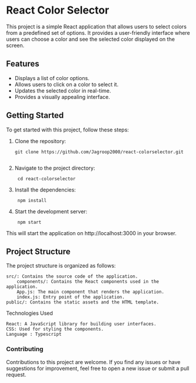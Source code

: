 # React Color Selector

This project is a simple React application that allows users to select colors from a predefined set of options. It provides a user-friendly interface where users can choose a color and see the selected color displayed on the screen.

## Features

- Displays a list of color options.
- Allows users to click on a color to select it.
- Updates the selected color in real-time.
- Provides a visually appealing interface.



## Getting Started

To get started with this project, follow these steps:

1. Clone the repository:

   ```shell
   git clone https://github.com/Jagroop2000/react-colorselector.git


2. Navigate to the project directory:

   ```shell
    cd react-colorselector

3. Install the dependencies:

   ```shell
    npm install

3. Start the development server:

   ```shell
    npm start

This will start the application on http://localhost:3000 in your browser.

## Project Structure

The project structure is organized as follows:

    src/: Contains the source code of the application.
        components/: Contains the React components used in the application.
        App.js: The main component that renders the application.
        index.js: Entry point of the application.
    public/: Contains the static assets and the HTML template.

Technologies Used

    React: A JavaScript library for building user interfaces.
    CSS: Used for styling the components.
    Language : Typescript

### Contributing

Contributions to this project are welcome. If you find any issues or have suggestions for improvement, feel free to open a new issue or submit a pull request.


